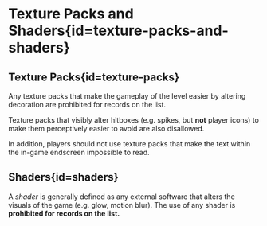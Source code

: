 <div class='panel fade js-scroll-anim' data-anim='fade'>

# Texture Packs and Shaders{id=texture-packs-and-shaders}

## Texture Packs{id=texture-packs}

Any texture packs that make the gameplay of the level easier by altering decoration are prohibited for records on the list.

Texture packs that visibly alter hitboxes (e.g. spikes, but **not** player icons) to make them perceptively easier to avoid are also disallowed.

In addition, players should not use texture packs that make the text within the in-game endscreen impossible to read.

## Shaders{id=shaders}

A _shader_ is generally defined as any external software that alters the visuals of the game (e.g. glow, motion blur). The use of any shader is **prohibited for records on the list.**

</div>
